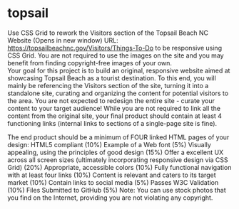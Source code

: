 # topsail

Use CSS Grid to rework the Visitors section of the Topsail Beach NC Website (Opens in new window) URL: https://topsailbeachnc.gov/Visitors/Things-To-Do  to be responsive using CSS Grid. You are not required to use the images on the site and you may benefit from finding copyright-free images of your own.  
Your goal for this project is to build an original, responsive website aimed at showcasing Topsail Beach as a tourist destination.  To this end, you will mainly be referencing the Visitors section of the site, turning it into a standalone site, curating and organizing the content for potential visitors to the area.  You are not expected to redesign the entire site - curate your content to your target audience!
While you are not required to link all the content from the original site, your final product should contain at least 4 functioning links (internal links to sections of a single-page site is fine).

The end product should be a minimum of FOUR linked HTML pages of your design:
HTML5 compliant (10%)
Example of a Web font (5%)
Visually appealing, using the principles of good design (15%)
Offer a excellent UX across all screen sizes (ultimately incorporating responsive design via CSS Grid) (20%)
Appropriate, accessible colors (10%)
Fully functional navigation with at least four links (10%)
Content is relevant and caters to its target market (10%)
Contain links to social media (5%)
Passes W3C Validation (10%)
Files Submitted to GitHub (5%)
Note:  You can use stock photos that you find on the Internet, providing you are not violating any copyright.
